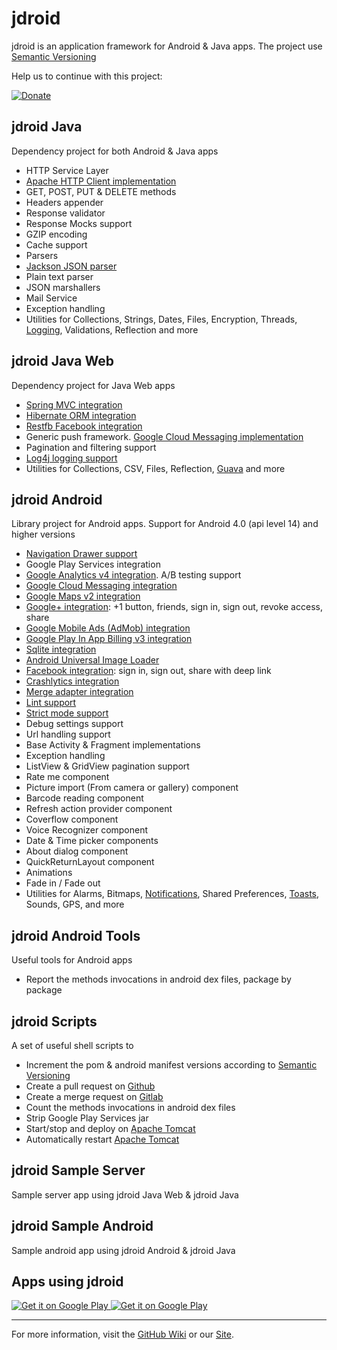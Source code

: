 jdroid
======

jdroid is an application framework for Android & Java apps. The project use [Semantic Versioning][3]

Help us to continue with this project:

[![Donate](https://www.paypalobjects.com/en_US/i/btn/btn_donate_LG.gif)](https://www.paypal.com/cgi-bin/webscr?cmd=_s-xclick&hosted_button_id=2UEBTRTSCYA9L)

jdroid Java
-----------
Dependency project for both Android & Java apps
* HTTP Service Layer
 * [Apache HTTP Client implementation][28]
 * GET, POST, PUT & DELETE methods
 * Headers appender
 * Response validator
 * Response Mocks support
 * GZIP encoding
 * Cache support
* Parsers
 * [Jackson JSON parser][29]
 * Plain text parser
* JSON marshallers
* Mail Service
* Exception handling
* Utilities for Collections, Strings, Dates, Files, Encryption, Threads, [Logging][27], Validations, Reflection and more

jdroid Java Web
---------------
Dependency project for Java Web apps 
* [Spring MVC integration][7]
* [Hibernate ORM integration][6]
* [Restfb Facebook integration][19]
* Generic push framework. [Google Cloud Messaging implementation][8]
* Pagination and filtering support
* [Log4j logging support][17]
* Utilities for Collections, CSV, Files, Reflection, [Guava][16] and more

jdroid Android
--------------
Library project for Android apps. Support for Android 4.0 (api level 14) and higher versions
* [Navigation Drawer support][15]
* Google Play Services integration
 * [Google Analytics v4 integration][31]. A/B testing support
 * [Google Cloud Messaging integration][8]
 * [Google Maps v2 integration][9]
 * [Google+ integration][11]: +1 button, friends, sign in, sign out, revoke access, share
 * [Google Mobile Ads (AdMob) integration][10]
 * [Google Play In App Billing v3 integration][13]
* [Sqlite integration][12]
* [Android Universal Image Loader][4]
* [Facebook integration][14]: sign in, sign out, share with deep link
* [Crashlytics integration][5]
* [Merge adapter integration][30]
* [Lint support][23]
* [Strict mode support][24]
* Debug settings support
* Url handling support
* Base Activity & Fragment implementations
* Exception handling
* ListView & GridView pagination support
* Rate me component
* Picture import (From camera or gallery) component
* Barcode reading component
* Refresh action provider component
* Coverflow component
* Voice Recognizer component
* Date & Time picker components
* About dialog component
* QuickReturnLayout component
* Animations
 * Fade in / Fade out
* Utilities for Alarms, Bitmaps, [Notifications][25], Shared Preferences, [Toasts][26], Sounds, GPS, and more

jdroid Android Tools
--------------
Useful tools for Android apps
* Report the methods invocations in android dex files, package by package

jdroid Scripts
--------------
A set of useful shell scripts to
 * Increment the pom & android manifest versions according to [Semantic Versioning][3]
 * Create a pull request on [Github][22]
 * Create a merge request on [Gitlab][21]
 * Count the methods invocations in android dex files
 * Strip Google Play Services jar
 * Start/stop and deploy on [Apache Tomcat][20]
 * Automatically restart [Apache Tomcat][20]

jdroid Sample Server
--------------
Sample server app using jdroid Java Web & jdroid Java

jdroid Sample Android
--------------
Sample android app using jdroid Android & jdroid Java

Apps using jdroid
--------------

<a href="https://play.google.com/store/apps/details?id=com.mediafever&referrer=utm_source%3Djdroid">
  <img alt="Get it on Google Play"
       src="https://github.com/maxirosson/media-fever/blob/gh-pages/images/featureGraphic.png?raw=true" />
</a>

<a href="https://play.google.com/store/apps/details?id=com.codenumber.lite">
  <img alt="Get it on Google Play"
       src="https://github.com/maxirosson/code-number/blob/master/codenumber.png?raw=true" />
</a>

--------------
For more information, visit the [GitHub Wiki][1] or our [Site][2].

[1]: https://github.com/maxirosson/jdroid/wiki
[2]: http://maxirosson.github.com/jdroid/
[3]: http://semver.org/
[4]: https://github.com/nostra13/Android-Universal-Image-Loader
[5]: https://crashlytics.com/
[6]: http://hibernate.org/orm/
[7]: http://projects.spring.io/spring-framework/
[8]: http://developer.android.com/google/gcm/index.html
[9]: http://developer.android.com/google/play-services/maps.html
[10]: http://developer.android.com/google/play-services/ads.html
[11]: http://developer.android.com/google/play-services/plus.html
[12]: https://sqlite.org/
[13]: http://developer.android.com/google/play/billing/index.html
[14]: https://developers.facebook.com/docs/android/
[15]: https://developer.android.com/design/patterns/navigation-drawer.html
[16]: https://code.google.com/p/guava-libraries/
[17]: http://logging.apache.org/log4j/1.2/
[19]: http://restfb.com/
[20]: http://tomcat.apache.org/
[21]: https://www.gitlab.com/
[22]: https://github.com
[23]: http://developer.android.com/tools/help/lint.html
[24]: http://developer.android.com/reference/android/os/StrictMode.html
[25]: http://developer.android.com/design/patterns/notifications.html
[26]: http://developer.android.com/guide/topics/ui/notifiers/toasts.html
[27]: http://www.slf4j.org/
[28]: https://hc.apache.org/
[29]: https://github.com/FasterXML/jackson
[30]: https://github.com/commonsguy/cwac-merge
[31]: https://developers.google.com/analytics/devguides/collection/android/v4/
